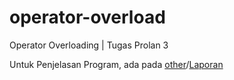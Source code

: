# operator-overload
Operator Overloading | Tugas Prolan 3

Untuk Penjelasan Program, ada pada [other](https://github.com/KenanyaKAP/operator-overload/tree/master/other)/[Laporan](https://github.com/KenanyaKAP/operator-overload/blob/master/other/Kenanya%20Keandra%20A%20P_5024211004_Laporan%20Operator%20Overloading.pdf)
